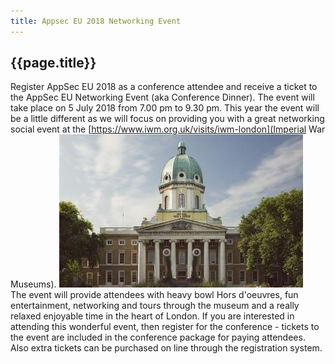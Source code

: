 ```yaml
---
title: Appsec EU 2018 Networking Event
---
```


## {{page.title}}

Register AppSec EU 2018 as a conference attendee and receive a ticket to the AppSec EU Networking Event (aka Conference Dinner). The event will take place on 5 July 2018 from 7.00 pm to 9.30 pm.
This year the event will be a little different as we will focus on providing you with a great networking social event at the [https://www.iwm.org.uk/visits/iwm-london](Imperial War Museums).
<img src="/assets/images/london/imperial_war_museum.png"><br>
The event will provide attendees with heavy bowl Hors d'oeuvres, fun entertainment, networking and tours through the museum and a really relaxed enjoyable time in the heart of London.
If you are interested in attending this wonderful event, then register for the conference - tickets to the event are included in the conference package for paying attendees. Also extra tickets can be purchased on line through the registration system.
